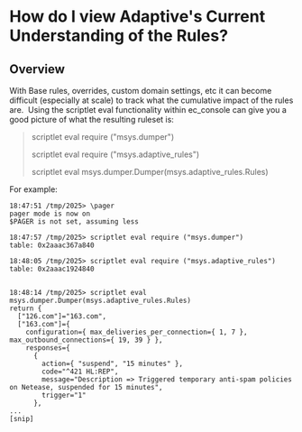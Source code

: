 # How do I view Adaptive's Current Understanding of the Rules?

## Overview

With Base rules, overrides, custom domain settings, etc it can become difficult (especially at scale) to track what the cumulative impact of the rules are.  Using the scriptlet eval functionality within ec_console can give you a good picture of what the resulting ruleset is:

> scriptlet eval require ("msys.dumper")
> 
> scriptlet eval require ("msys.adaptive_rules")
> 
> scriptlet eval msys.dumper.Dumper(msys.adaptive_rules.Rules)

For example:

```
18:47:51 /tmp/2025> \pager
pager mode is now on
$PAGER is not set, assuming less
                                                                                                                                  18:47:57 /tmp/2025> scriptlet eval require ("msys.dumper")
table: 0x2aaac367a840
                                                                                                                                  18:48:05 /tmp/2025> scriptlet eval require ("msys.adaptive_rules")
table: 0x2aaac1924840


18:48:14 /tmp/2025> scriptlet eval msys.dumper.Dumper(msys.adaptive_rules.Rules)
return {
  ["126.com"]="163.com",
  ["163.com"]={
    configuration={ max_deliveries_per_connection={ 1, 7 }, max_outbound_connections={ 19, 39 } },
    responses={
      {
        action={ "suspend", "15 minutes" },
        code="^421 HL:REP",
        message="Description => Triggered temporary anti-spam policies on Netease, suspended for 15 minutes",
        trigger="1"
      },
...
[snip]
```
